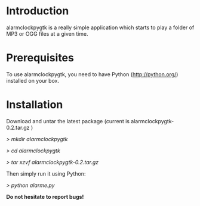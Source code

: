 # Introduction #

alarmclockpygtk is a really simple application which starts to play a folder of MP3 or OGG files at a given time.

# Prerequisites #

To use alarmclockpygtk, you need to have Python (http://python.org/) installed on your box.


# Installation #

Download and untar the latest package (current is alarmclockpygtk-0.2.tar.gz )

_>  mkdir alarmclockpygtk_

_>  cd alarmclockpygtk_

_>  tar xzvf alarmclockpygtk-0.2.tar.gz_


Then simply run it using Python:

_>  python alarme.py_

**Do not hesitate to report bugs!**